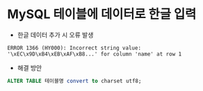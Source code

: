 # MySQL 테이블에 데이터로 한글 입력

- 한글 데이터 추가 시 오류 발생

```
ERROR 1366 (HY000): Incorrect string value: '\xEC\x9D\xB4\xEB\xAF\xB8...' for column 'name' at row 1
```

- 해결 방안

```sql
ALTER TABLE 테이블명 convert to charset utf8;
```
